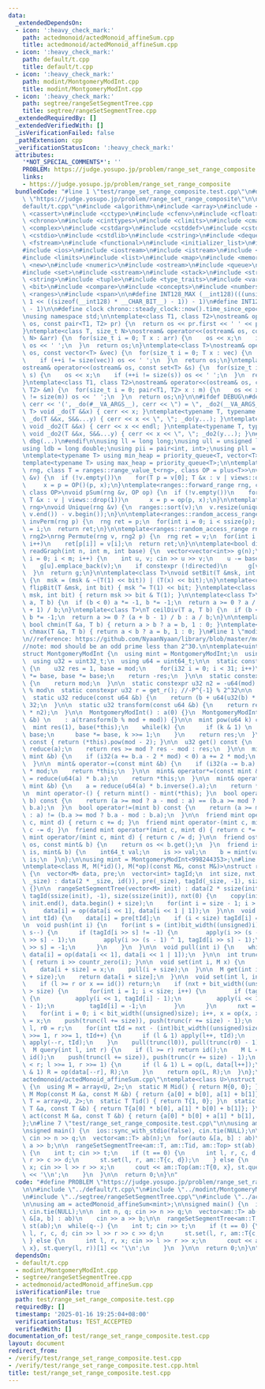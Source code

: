 ```yaml
---
data:
  _extendedDependsOn:
  - icon: ':heavy_check_mark:'
    path: actedmonoid/actedMonoid_affineSum.cpp
    title: actedmonoid/actedMonoid_affineSum.cpp
  - icon: ':heavy_check_mark:'
    path: default/t.cpp
    title: default/t.cpp
  - icon: ':heavy_check_mark:'
    path: modint/MontgomeryModInt.cpp
    title: modint/MontgomeryModInt.cpp
  - icon: ':heavy_check_mark:'
    path: segtree/rangeSetSegmentTree.cpp
    title: segtree/rangeSetSegmentTree.cpp
  _extendedRequiredBy: []
  _extendedVerifiedWith: []
  _isVerificationFailed: false
  _pathExtension: cpp
  _verificationStatusIcon: ':heavy_check_mark:'
  attributes:
    '*NOT_SPECIAL_COMMENTS*': ''
    PROBLEM: https://judge.yosupo.jp/problem/range_set_range_composite
    links:
    - https://judge.yosupo.jp/problem/range_set_range_composite
  bundledCode: "#line 1 \"test/range_set_range_composite.test.cpp\"\n#define PROBLEM\
    \ \"https://judge.yosupo.jp/problem/range_set_range_composite\"\n\n#line 1 \"\
    default/t.cpp\"\n#include <algorithm>\n#include <array>\n#include <bitset>\n#include\
    \ <cassert>\n#include <cctype>\n#include <cfenv>\n#include <cfloat>\n#include\
    \ <chrono>\n#include <cinttypes>\n#include <climits>\n#include <cmath>\n#include\
    \ <complex>\n#include <cstdarg>\n#include <cstddef>\n#include <cstdint>\n#include\
    \ <cstdio>\n#include <cstdlib>\n#include <cstring>\n#include <deque>\n#include\
    \ <fstream>\n#include <functional>\n#include <initializer_list>\n#include <iomanip>\n\
    #include <ios>\n#include <iostream>\n#include <istream>\n#include <iterator>\n\
    #include <limits>\n#include <list>\n#include <map>\n#include <memory>\n#include\
    \ <new>\n#include <numeric>\n#include <ostream>\n#include <queue>\n#include <random>\n\
    #include <set>\n#include <sstream>\n#include <stack>\n#include <streambuf>\n#include\
    \ <string>\n#include <tuple>\n#include <type_traits>\n#include <variant>\n#include\
    \ <bit>\n#include <compare>\n#include <concepts>\n#include <numbers>\n#include\
    \ <ranges>\n#include <span>\n\n#define INT128_MAX (__int128)(((unsigned __int128)\
    \ 1 << ((sizeof(__int128) * __CHAR_BIT__) - 1)) - 1)\n#define INT128_MIN (-INT128_MAX\
    \ - 1)\n\n#define clock chrono::steady_clock::now().time_since_epoch().count()\n\
    \nusing namespace std;\n\ntemplate<class T1, class T2>\nostream& operator<<(ostream&\
    \ os, const pair<T1, T2> pr) {\n  return os << pr.first << ' ' << pr.second;\n\
    }\ntemplate<class T, size_t N>\nostream& operator<<(ostream& os, const array<T,\
    \ N> &arr) {\n  for(size_t i = 0; T x : arr) {\n    os << x;\n    if (++i != N)\
    \ os << ' ';\n  }\n  return os;\n}\ntemplate<class T>\nostream& operator<<(ostream&\
    \ os, const vector<T> &vec) {\n  for(size_t i = 0; T x : vec) {\n    os << x;\n\
    \    if (++i != size(vec)) os << ' ';\n  }\n  return os;\n}\ntemplate<class T>\n\
    ostream& operator<<(ostream& os, const set<T> &s) {\n  for(size_t i = 0; T x :\
    \ s) {\n    os << x;\n    if (++i != size(s)) os << ' ';\n  }\n  return os;\n\
    }\ntemplate<class T1, class T2>\nostream& operator<<(ostream& os, const map<T1,\
    \ T2> &m) {\n  for(size_t i = 0; pair<T1, T2> x : m) {\n    os << x;\n    if (++i\
    \ != size(m)) os << ' ';\n  }\n  return os;\n}\n\n#ifdef DEBUG\n#define dbg(...)\
    \ cerr << '(', _do(#__VA_ARGS__), cerr << \") = \", _do2(__VA_ARGS__)\ntemplate<typename\
    \ T> void _do(T &&x) { cerr << x; }\ntemplate<typename T, typename ...S> void\
    \ _do(T &&x, S&&...y) { cerr << x << \", \"; _do(y...); }\ntemplate<typename T>\
    \ void _do2(T &&x) { cerr << x << endl; }\ntemplate<typename T, typename ...S>\
    \ void _do2(T &&x, S&&...y) { cerr << x << \", \"; _do2(y...); }\n#else\n#define\
    \ dbg(...)\n#endif\n\nusing ll = long long;\nusing ull = unsigned long long;\n\
    using ldb = long double;\nusing pii = pair<int, int>;\nusing pll = pair<ll, ll>;\n\
    \ntemplate<typename T> using min_heap = priority_queue<T, vector<T>, greater<T>>;\n\
    template<typename T> using max_heap = priority_queue<T>;\n\ntemplate<ranges::forward_range\
    \ rng, class T = ranges::range_value_t<rng>, class OP = plus<T>>\nvoid pSum(rng\
    \ &v) {\n  if (!v.empty())\n    for(T p = v[0]; T &x : v | views::drop(1))\n \
    \     x = p = OP()(p, x);\n}\ntemplate<ranges::forward_range rng, class T = ranges::range_value_t<rng>,\
    \ class OP>\nvoid pSum(rng &v, OP op) {\n  if (!v.empty())\n    for(T p = v[0];\
    \ T &x : v | views::drop(1))\n      x = p = op(p, x);\n}\n\ntemplate<ranges::forward_range\
    \ rng>\nvoid Unique(rng &v) {\n  ranges::sort(v);\n  v.resize(unique(v.begin(),\
    \ v.end()) - v.begin());\n}\n\ntemplate<ranges::random_access_range rng>\nrng\
    \ invPerm(rng p) {\n  rng ret = p;\n  for(int i = 0; i < ssize(p); i++)\n    ret[p[i]]\
    \ = i;\n  return ret;\n}\n\ntemplate<ranges::random_access_range rng, ranges::random_access_range\
    \ rng2>\nrng Permute(rng v, rng2 p) {\n  rng ret = v;\n  for(int i = 0; i < ssize(p);\
    \ i++)\n    ret[p[i]] = v[i];\n  return ret;\n}\n\ntemplate<bool directed>\nvector<vector<int>>\
    \ readGraph(int n, int m, int base) {\n  vector<vector<int>> g(n);\n  for(int\
    \ i = 0; i < m; i++) {\n    int u, v; cin >> u >> v;\n    u -= base, v -= base;\n\
    \    g[u].emplace_back(v);\n    if constexpr (!directed)\n      g[v].emplace_back(u);\n\
    \  }\n  return g;\n}\n\ntemplate<class T>\nvoid setBit(T &msk, int bit, bool x)\
    \ {\n  msk = (msk & ~(T(1) << bit)) | (T(x) << bit);\n}\ntemplate<class T> void\
    \ flipBit(T &msk, int bit) { msk ^= T(1) << bit; }\ntemplate<class T> bool getBit(T\
    \ msk, int bit) { return msk >> bit & T(1); }\n\ntemplate<class T>\nT floorDiv(T\
    \ a, T b) {\n  if (b < 0) a *= -1, b *= -1;\n  return a >= 0 ? a / b : (a - b\
    \ + 1) / b;\n}\ntemplate<class T>\nT ceilDiv(T a, T b) {\n  if (b < 0) a *= -1,\
    \ b *= -1;\n  return a >= 0 ? (a + b - 1) / b : a / b;\n}\n\ntemplate<class T>\
    \ bool chmin(T &a, T b) { return a > b ? a = b, 1 : 0; }\ntemplate<class T> bool\
    \ chmax(T &a, T b) { return a < b ? a = b, 1 : 0; }\n#line 1 \"modint/MontgomeryModInt.cpp\"\
    \n//reference: https://github.com/NyaanNyaan/library/blob/master/modint/montgomery-modint.hpp#L10\n\
    //note: mod should be an odd prime less than 2^30.\n\ntemplate<uint32_t mod>\n\
    struct MontgomeryModInt {\n  using mint = MontgomeryModInt;\n  using i32 = int32_t;\n\
    \  using u32 = uint32_t;\n  using u64 = uint64_t;\n\n  static constexpr u32 get_r()\
    \ {\n    u32 res = 1, base = mod;\n    for(i32 i = 0; i < 31; i++)\n      res\
    \ *= base, base *= base;\n    return -res;\n  }\n\n  static constexpr u32 get_mod()\
    \ {\n    return mod;\n  }\n\n  static constexpr u32 n2 = -u64(mod) % mod; //2^64\
    \ % mod\n  static constexpr u32 r = get_r(); //-P^{-1} % 2^32\n\n  u32 a;\n\n\
    \  static u32 reduce(const u64 &b) {\n    return (b + u64(u32(b) * r) * mod) >>\
    \ 32;\n  }\n\n  static u32 transform(const u64 &b) {\n    return reduce(u64(b)\
    \ * n2);\n  }\n\n  MontgomeryModInt() : a(0) {}\n  MontgomeryModInt(const int64_t\
    \ &b) \n    : a(transform(b % mod + mod)) {}\n\n  mint pow(u64 k) const {\n  \
    \  mint res(1), base(*this);\n    while(k) {\n      if (k & 1) \n        res *=\
    \ base;\n      base *= base, k >>= 1;\n    }\n    return res;\n  }\n\n  mint inverse()\
    \ const { return (*this).pow(mod - 2); }\n\n  u32 get() const {\n    u32 res =\
    \ reduce(a);\n    return res >= mod ? res - mod : res;\n  }\n\n  mint& operator+=(const\
    \ mint &b) {\n    if (i32(a += b.a - 2 * mod) < 0) a += 2 * mod;\n    return *this;\n\
    \  }\n\n  mint& operator-=(const mint &b) {\n    if (i32(a -= b.a) < 0) a += 2\
    \ * mod;\n    return *this;\n  }\n\n  mint& operator*=(const mint &b) {\n    a\
    \ = reduce(u64(a) * b.a);\n    return *this;\n  }\n\n  mint& operator/=(const\
    \ mint &b) {\n    a = reduce(u64(a) * b.inverse().a);\n    return *this;\n  }\n\
    \n  mint operator-() { return mint() - mint(*this); }\n  bool operator==(mint\
    \ b) const {\n    return (a >= mod ? a - mod : a) == (b.a >= mod ? b.a - mod :\
    \ b.a);\n  }\n  bool operator!=(mint b) const {\n    return (a >= mod ? a - mod\
    \ : a) != (b.a >= mod ? b.a - mod : b.a);\n  }\n\n  friend mint operator+(mint\
    \ c, mint d) { return c += d; }\n  friend mint operator-(mint c, mint d) { return\
    \ c -= d; }\n  friend mint operator*(mint c, mint d) { return c *= d; }\n  friend\
    \ mint operator/(mint c, mint d) { return c /= d; }\n\n  friend ostream& operator<<(ostream&\
    \ os, const mint& b) {\n    return os << b.get();\n  }\n  friend istream& operator>>(istream&\
    \ is, mint& b) {\n    int64_t val;\n    is >> val;\n    b = mint(val);\n    return\
    \ is;\n  }\n};\n\nusing mint = MontgomeryModInt<998244353>;\n#line 1 \"segtree/rangeSetSegmentTree.cpp\"\
    \ntemplate<class M, M(*id)(), M(*op)(const M&, const M&)>\nstruct rangeSetSegmentTree\
    \ {\n  vector<M> data, pre;\n  vector<int> tagId;\n  int size, nxt;\n\n  rangeSetSegmentTree(int\
    \ _size) : data(2 * _size, id()), pre(_size), tagId(_size, -1), size(_size), nxt(0)\
    \ {}\n\n  rangeSetSegmentTree(vector<M> init) : data(2 * ssize(init), id()), pre(ssize(init)),\
    \ tagId(ssize(init), -1), size(ssize(init)), nxt(0) {\n    copy(init.begin(),\
    \ init.end(), data.begin() + size);\n    for(int i = size - 1; i > 0; i--)\n \
    \     data[i] = op(data[i << 1], data[i << 1 | 1]);\n  }\n\n  void apply(int i,\
    \ int tId) {\n    data[i] = pre[tId];\n    if (i < size) tagId[i] = tId;\n  }\n\
    \n  void push(int i) {\n    for(int s = (int)bit_width((unsigned)i) - 1; s > 0;\
    \ s--) {\n      if (tagId[i >> s] != -1) {\n        apply(i >> (s - 1), tagId[i\
    \ >> s] - 1);\n        apply(i >> (s - 1) ^ 1, tagId[i >> s] - 1);\n        tagId[i\
    \ >> s] = -1;\n      }\n    }\n  }\n\n  void pull(int i) {\n    while(i >>= 1)\
    \ data[i] = op(data[i << 1], data[i << 1 | 1]);\n  }\n\n  int trunc(unsigned i)\
    \ { return i >> countr_zero(i); }\n\n  void set(int i, M x) {\n    push(i + size);\n\
    \    data[i + size] = x;\n    pull(i + size);\n  }\n\n  M get(int i) {\n    push(i\
    \ + size);\n    return data[i + size];\n  }\n\n  void set(int l, int r, M x) {\n\
    \    if (l >= r or x == id()) return;\n    if (nxt + bit_width((unsigned)size)\
    \ > size) {\n      for(int i = 1; i < size; i++) {\n        if (tagId[i] != -1)\
    \ {\n          apply(i << 1, tagId[i] - 1);\n          apply(i << 1 | 1, tagId[i]\
    \ - 1);\n          tagId[i] = -1;\n        }\n      }\n      nxt = 0;\n    }\n\
    \    for(int i = 0; i < bit_width((unsigned)size); i++, x = op(x, x))\n      pre[nxt++]\
    \ = x;\n    push(trunc(l += size)), push(trunc(r += size) - 1);\n    int l0 =\
    \ l, r0 = r;\n    for(int tId = nxt - (int)bit_width((unsigned)size); l < r; l\
    \ >>= 1, r >>= 1, tId++) {\n      if (l & 1) apply(l++, tId);\n      if (r & 1)\
    \ apply(--r, tId);\n    }\n    pull(trunc(l0)), pull(trunc(r0) - 1);\n  }\n\n\
    \  M query(int l, int r) {\n    if (l >= r) return id();\n    M L = id(), R =\
    \ id();\n    push(trunc(l += size)), push(trunc(r += size) - 1);\n    for(; l\
    \ < r; l >>= 1, r >>= 1) {\n      if (l & 1) L = op(L, data[l++]);\n      if (r\
    \ & 1) R = op(data[--r], R);\n    }\n    return op(L, R);\n  }\n};\n#line 1 \"\
    actedmonoid/actedMonoid_affineSum.cpp\"\ntemplate<class U>\nstruct actedMonoid_affineSum\
    \ {\n  using M = array<U, 2>;\n  static M Mid() { return M{0, 0}; }\n  static\
    \ M Mop(const M &a, const M &b) { return {a[0] + b[0], a[1] + b[1]}; }\n  using\
    \ T = array<U, 2>;\n  static T Tid() { return T{1, 0}; }\n  static T Top(const\
    \ T &a, const T &b) { return T{a[0] * b[0], a[1] * b[0] + b[1]}; }\n  static M\
    \ act(const M &a, const T &b) { return {a[0] * b[0] + a[1] * b[1], a[1]}; }\n\
    };\n#line 7 \"test/range_set_range_composite.test.cpp\"\n\nusing am = actedMonoid_affineSum<mint>;\n\
    \nsigned main() {\n  ios::sync_with_stdio(false), cin.tie(NULL);\n\n  int n, q;\
    \ cin >> n >> q;\n  vector<am::T> ab(n);\n  for(auto &[a, b] : ab)\n    cin >>\
    \ a >> b;\n\n  rangeSetSegmentTree<am::T, am::Tid, am::Top> st(ab);\n  while(q--)\
    \ {\n    int t; cin >> t;\n    if (t == 0) {\n      int l, r, c, d; cin >> l >>\
    \ r >> c >> d;\n      st.set(l, r, am::T{c, d});\n    } else {\n      int l, r,\
    \ x; cin >> l >> r >> x;\n      cout << am::Top(am::T{0, x}, st.query(l, r))[1]\
    \ << '\\n';\n    }\n  }\n\n  return 0;\n}\n"
  code: "#define PROBLEM \"https://judge.yosupo.jp/problem/range_set_range_composite\"\
    \n\n#include \"../default/t.cpp\"\n#include \"../modint/MontgomeryModInt.cpp\"\
    \n#include \"../segtree/rangeSetSegmentTree.cpp\"\n#include \"../actedmonoid/actedMonoid_affineSum.cpp\"\
    \n\nusing am = actedMonoid_affineSum<mint>;\n\nsigned main() {\n  ios::sync_with_stdio(false),\
    \ cin.tie(NULL);\n\n  int n, q; cin >> n >> q;\n  vector<am::T> ab(n);\n  for(auto\
    \ &[a, b] : ab)\n    cin >> a >> b;\n\n  rangeSetSegmentTree<am::T, am::Tid, am::Top>\
    \ st(ab);\n  while(q--) {\n    int t; cin >> t;\n    if (t == 0) {\n      int\
    \ l, r, c, d; cin >> l >> r >> c >> d;\n      st.set(l, r, am::T{c, d});\n   \
    \ } else {\n      int l, r, x; cin >> l >> r >> x;\n      cout << am::Top(am::T{0,\
    \ x}, st.query(l, r))[1] << '\\n';\n    }\n  }\n\n  return 0;\n}\n"
  dependsOn:
  - default/t.cpp
  - modint/MontgomeryModInt.cpp
  - segtree/rangeSetSegmentTree.cpp
  - actedmonoid/actedMonoid_affineSum.cpp
  isVerificationFile: true
  path: test/range_set_range_composite.test.cpp
  requiredBy: []
  timestamp: '2025-01-16 19:25:04+08:00'
  verificationStatus: TEST_ACCEPTED
  verifiedWith: []
documentation_of: test/range_set_range_composite.test.cpp
layout: document
redirect_from:
- /verify/test/range_set_range_composite.test.cpp
- /verify/test/range_set_range_composite.test.cpp.html
title: test/range_set_range_composite.test.cpp
---
```

